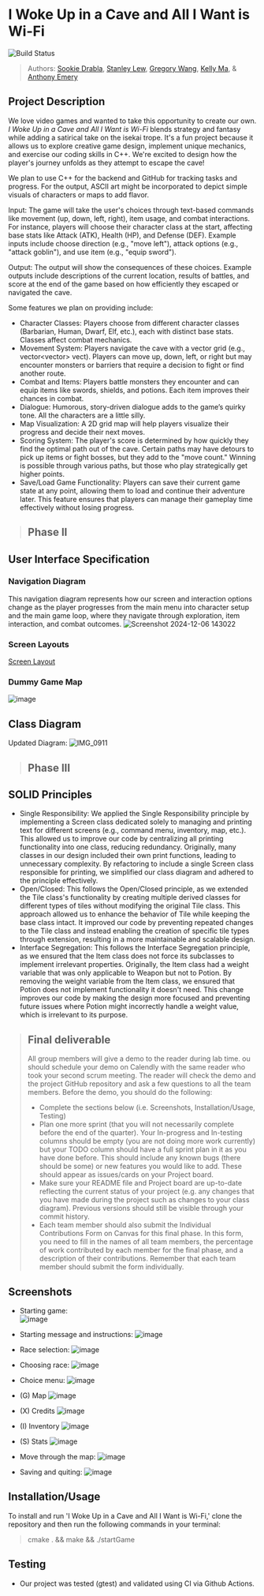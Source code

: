 # I Woke Up in a Cave and All I Want is Wi-Fi 
![Build Status](https://github.com/cs100/final-project-pinkie-pie/actions/workflows/main.yml/badge.svg)
 > Authors: [Sookie Drabla](https://github.com/sdrabla), [Stanley Lew](https://github.com/stanleylew5), [Gregory Wang](https://github.com/rowletribombee), [Kelly Ma](https://github.com/kellyma073), & [Anthony Emery](https://github.com/antodough)

## Project Description

We love video games and wanted to take this opportunity to create our own. *I Woke Up in a Cave and All I Want is Wi-Fi* blends strategy and fantasy while adding a satirical take on the isekai trope. It's a fun project because it allows us to explore creative game design, implement unique mechanics, and exercise our coding skills in C++. We're excited to design how the player's journey unfolds as they attempt to escape the cave!

We plan to use C++ for the backend and GitHub for tracking tasks and progress. For the output, ASCII art might be incorporated to depict simple visuals of characters or maps to add flavor.

Input: The game will take the user's choices through text-based commands like movement (up, down, left, right), item usage, and combat interactions. For instance, players will choose their character class at the start, affecting base stats like Attack (ATK), Health (HP), and Defense (DEF). Example inputs include choose direction (e.g., "move left"), attack options (e.g., "attack goblin"), and use item (e.g., "equip sword").

Output: The output will show the consequences of these choices. Example outputs include descriptions of the current location, results of battles, and score at the end of the game based on how efficiently they escaped or navigated the cave.

Some features we plan on providing include:
* Character Classes: Players choose from different character classes (Barbarian, Human, Dwarf, Elf, etc.), each with distinct base stats. Classes affect combat mechanics.
* Movement System: Players navigate the cave with a vector grid (e.g., vector<vector<int>> vect). Players can move up, down, left, or right but may encounter monsters or barriers that require a decision to fight or find another route.
* Combat and Items: Players battle monsters they encounter and can equip items like swords, shields, and potions. Each item improves their chances in combat.
* Dialogue: Humorous, story-driven dialogue adds to the game’s quirky tone. All the characters are a little silly.
* Map Visualization: A 2D grid map will help players visualize their progress and decide their next moves.
* Scoring System: The player's score is determined by how quickly they find the optimal path out of the cave. Certain paths may have detours to pick up items or fight bosses, but they add to the "move count." Winning is possible through various paths, but those who play strategically get higher points.
* Save/Load Game Functionality: Players can save their current game state at any point, allowing them to load and continue their adventure later. This feature ensures that players can manage their gameplay time effectively without losing progress.

 > ## Phase II

## User Interface Specification

### Navigation Diagram
This navigation diagram represents how our screen and interaction options change as the player progresses from the main menu into character setup and the main game loop, where they navigate through exploration, item interaction, and combat outcomes.
![Screenshot 2024-12-06 143022](https://github.com/user-attachments/assets/95011911-e4c3-4d05-98a0-1c94bb106a02)

### Screen Layouts
[Screen Layout](https://docs.google.com/document/d/1VOla1fuHbr2JOMuvnhqX7As1DWS0icjsOhyZanJbCrs/edit?usp=sharing)

### Dummy Game Map
![image](https://github.com/user-attachments/assets/aaaf8e3f-1447-4c96-9c33-b07e5e4f94ff)

## Class Diagram
Updated Diagram: 
![IMG_0911](https://github.com/user-attachments/assets/8fe3c68b-a37a-4fb3-9ed2-9086d857fae6)

 > ## Phase III
## SOLID Principles
* Single Responsibility: We applied the Single Responsibility principle by implementing a Screen class dedicated solely to managing and printing text for different screens (e.g., command menu, inventory, map, etc.). This allowed us to improve our code by centralizing all printing functionality into one class, reducing redundancy. Originally, many classes in our design included their own print functions, leading to unnecessary complexity. By refactoring to include a single Screen class responsible for printing, we simplified our class diagram and adhered to the principle effectively.
* Open/Closed: This follows the Open/Closed principle, as we extended the Tile class's functionality by creating multiple derived classes for different types of tiles without modifying the original Tile class. This approach allowed us to enhance the behavior of Tile while keeping the base class intact. It improved our code by preventing repeated changes to the Tile class and instead enabling the creation of specific tile types through extension, resulting in a more maintainable and scalable design.
* Interface Segregation: This follows the Interface Segregation principle, as we ensured that the Item class does not force its subclasses to implement irrelevant properties. Originally, the Item class had a weight variable that was only applicable to Weapon but not to Potion. By removing the weight variable from the Item class, we ensured that Potion does not implement functionality it doesn't need. This change improves our code by making the design more focused and preventing future issues where Potion might incorrectly handle a weight value, which is irrelevant to its purpose.
 
 > ## Final deliverable
 > All group members will give a demo to the reader during lab time. ou should schedule your demo on Calendly with the same reader who took your second scrum meeting. The reader will check the demo and the project GitHub repository and ask a few questions to all the team members. 
 > Before the demo, you should do the following:
 > * Complete the sections below (i.e. Screenshots, Installation/Usage, Testing)
 > * Plan one more sprint (that you will not necessarily complete before the end of the quarter). Your In-progress and In-testing columns should be empty (you are not doing more work currently) but your TODO column should have a full sprint plan in it as you have done before. This should include any known bugs (there should be some) or new features you would like to add. These should appear as issues/cards on your Project board.
 > * Make sure your README file and Project board are up-to-date reflecting the current status of your project (e.g. any changes that you have made during the project such as changes to your class diagram). Previous versions should still be visible through your commit history.
>  * Each team member should also submit the Individual Contributions Form on Canvas for this final phase. In this form, you need to fill in the names of all team members, the percentage of work contributed by each member for the final phase, and a description of their contributions. Remember that each team member should submit the form individually.
 
 ## Screenshots
* Starting game: <br/>
![image](https://github.com/user-attachments/assets/1279e814-a1d0-4282-9768-e73471712eed)

* Starting message and instructions:
![image](https://github.com/user-attachments/assets/4173ed84-1e17-4e37-be67-58c85e7b1380)
* Race selection:
![image](https://github.com/user-attachments/assets/b409c98e-edd8-4be2-b717-350cee921c7c)
* Choosing race:
![image](https://github.com/user-attachments/assets/2da0a841-c004-42c0-9af2-a838ff8126af)
* Choice menu:
![image](https://github.com/user-attachments/assets/a81403e2-c98f-42b4-84bf-a6776459f705)
* (G) Map
![image](https://github.com/user-attachments/assets/bfdaaccc-d721-4c40-bbcc-2c6edabf0c08)
* (X) Credits
![image](https://github.com/user-attachments/assets/64ffe7eb-cf95-41f7-a333-da71000c39a0)
* (I) Inventory
![image](https://github.com/user-attachments/assets/2540e603-490b-4e7b-9e63-da71aa824805)
* (S) Stats
![image](https://github.com/user-attachments/assets/9f1c5a56-ed7a-4b26-8e7d-b82147ee981a)
* Move through the map:
![image](https://github.com/user-attachments/assets/435e00c3-f83b-476a-b582-33734b583191)
* Saving and quiting:
![image](https://github.com/user-attachments/assets/efaf813b-714c-410d-97dd-35028a48be1c)


 ## Installation/Usage
 To install and run 'I Woke Up in a Cave and All I Want is Wi-Fi,' clone the repository and then run the following commands in your terminal:
 > cmake . && make && ./startGame

 ## Testing
* Our project was tested (gtest) and validated using CI via Github Actions. 
 
